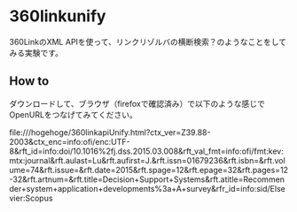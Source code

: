 # 360linkunify
360LinkのXML APIを使って、リンクリゾルバの横断検索？のようなことをしてみる実験です。

## How to
ダウンロードして、ブラウザ（firefoxで確認済み）で以下のような感じでOpenURLをつなげてみてください。

file:///hogehoge/360linkapiUnify.html?ctx_ver=Z39.88-2003&ctx_enc=info:ofi/enc:UTF-8&rft_id=info:doi/10.1016%2fj.dss.2015.03.008&rft_val_fmt=info:ofi/fmt:kev:mtx:journal&rft.aulast=Lu&rft.aufirst=J.&rft.issn=01679236&rft.isbn=&rft.volume=74&rft.issue=&rft.date=2015&rft.spage=12&rft.epage=32&rft.pages=12-32&rft.artnum=&rft.title=Decision+Support+Systems&rft.atitle=Recommender+system+application+developments%3a+A+survey&rfr_id=info:sid/Elsevier:Scopus
